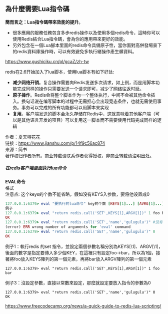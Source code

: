 ## 為什麼需要Lua指令碼

**簡而言之：Lua指令碼帶來效能的提升**。

-   很多應用的服務任務包含多步redis操作以及使用多個redis命令，這時你可以使用Redis結合Lua指令碼，會為你的應用帶來更好的效能。
-   另外包含在一個Lua腳本里面的redis命令具備原子性，當你面對高併發場景下的redis資料庫操作時，可以有效避免多執行緒操作產生髒資料。



https://www.gushiciku.cn/pl/gcaZ/zh-tw



redis在2.6开始加入了lua脚本，使用lua脚本有如下好处:

-   **减少网络开销**。复合操作需要向Redis发送多次请求，如上例，而是用脚本功能完成同样的操作只需要发送一个请求即可，减少了网络往返时延。
-   **原子操作**。Redis会将整个脚本作为一个整体执行，中间不会被其他命令插入。换句话说在编写脚本的过程中无需担心会出现竞态条件，也就无需使用事务。事务可以完成的所有功能都可以用脚本来实现
-   **复用**。客户端发送的脚本会永久存储在Redis中，这就意味着其他客户端（可以是其他语言开发的项目）可以复用这一脚本而不需要使用代码完成同样的逻辑

  
  
作者：夏天嘚花花  
链接：https://www.jianshu.com/p/14f9c56ac874  
来源：简书  
著作权归作者所有。商业转载请联系作者获得授权，非商业转载请注明出处。

##### 在redis客户端里面执行lua命令

**EVAL命令**  
格式  
注意点: 这个keys的个数不能省略，假如没有KEYS入参数，要将他设置成0

```ruby
127.0.0.1:6379> eval "要执行的lua命令" key的个数 [KEYS[1]...] [AVRG[1]...]
例子
127.0.0.1:6379> eval "return redis.call('SET',KEYS[1],ARGV[1])" 1 foo bar
OK
127.0.0.1:6379> eval "return redis.call('SET','name','gulugulu')" #没有写key个数，程序报错
(error) ERR wrong number of arguments for 'eval' command
127.0.0.1:6379> eval "return redis.call('SET','name','gulugulu')" 0
OK

```

例子1：執行redis 的set 指令，並設定兩個參數名稱分別為KEYS[\1]、ARGV[\1]，後面的數字是指定要傳入多少個KEY，在這裡只有設定foo->bar，所以為1個，接著將foo放入KEYS陣列的第一個元素，再將bar放入ARGV陣列的第一個元素
```
127.0.0.1:6379> eval "return redis.call('SET',KEYS[1],ARGV[1])" 1 foo bar
```


例子3：沒設定參數，直接以常數來設定，那麼就設定要放入指令的參數為0
```
127.0.0.1:6379> eval "return redis.call('SET','name','gulugulu')" 0
OK
```



https://www.freecodecamp.org/news/a-quick-guide-to-redis-lua-scripting/